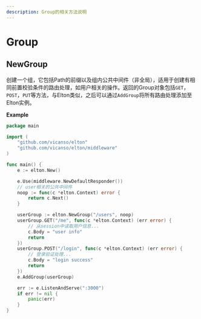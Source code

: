 ```yaml
---
description: Group的相关方法说明
---
```


# Group

## NewGroup

创建一个组，它包括Path的前缀以及组内公共中间件（非全局），适用于创建有相同前置校验条件的路由处理，如用户相关的操作。返回的Group对象包括`GET`，`POST`，`PUT`等方法，与Elton类似，之后可以通过`AddGroup`将所有路由处理添加至Elton实例。

**Example**
```go
package main

import (
	"github.com/vicanso/elton"
	"github.com/vicanso/elton/middleware"
)

func main() {
	e := elton.New()

	e.Use(middleware.NewDefaultResponder())
	// user相关的公共中间件
	noop := func(c *elton.Context) error {
		return c.Next()
	}

	userGroup := elton.NewGroup("/users", noop)
	userGroup.GET("/me", func(c *elton.Context) (err error) {
		// 从session中读取用户信息...
		c.Body = "user info"
		return
	})
	userGroup.POST("/login", func(c *elton.Context) (err error) {
		// 登录验证处理...
		c.Body = "login success"
		return
	})
	e.AddGroup(userGroup)

	err := e.ListenAndServe(":3000")
	if err != nil {
		panic(err)
	}
}
```